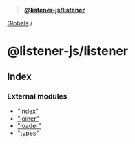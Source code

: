> **[@listener-js/listener](README.md)**

[Globals](globals.md) /

# @listener-js/listener

## Index

### External modules

* ["index"](modules/_index_.md)
* ["joiner"](modules/_joiner_.md)
* ["loader"](modules/_loader_.md)
* ["types"](modules/_types_.md)